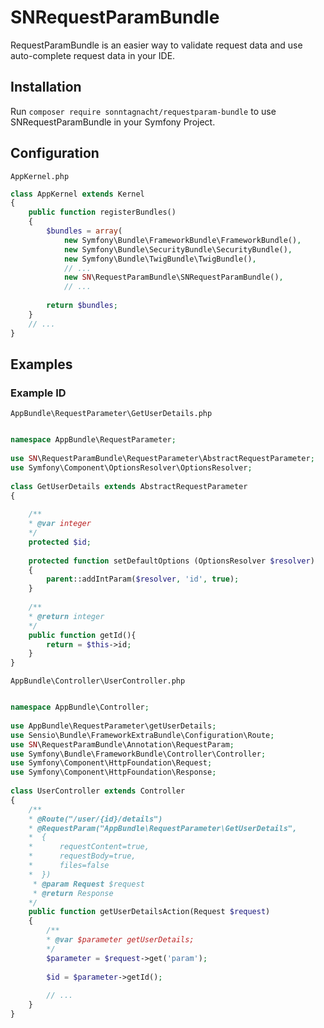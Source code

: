 # SNRequestParamBundle

RequestParamBundle is an easier way to validate request data and use auto-complete request data in your IDE.

## Installation

Run `composer require sonntagnacht/requestparam-bundle` to use SNRequestParamBundle in your Symfony Project.

## Configuration

`AppKernel.php`

```php
class AppKernel extends Kernel
{
    public function registerBundles()
    {
        $bundles = array(
            new Symfony\Bundle\FrameworkBundle\FrameworkBundle(),
            new Symfony\Bundle\SecurityBundle\SecurityBundle(),
            new Symfony\Bundle\TwigBundle\TwigBundle(),
            // ...
            new SN\RequestParamBundle\SNRequestParamBundle(),
            // ...
            
        return $bundles;
    }
    // ...
}
```

## Examples

### Example ID

`AppBundle\RequestParameter\GetUserDetails.php`

```php

namespace AppBundle\RequestParameter;
    
use SN\RequestParamBundle\RequestParameter\AbstractRequestParameter;
use Symfony\Component\OptionsResolver\OptionsResolver;
    
class GetUserDetails extends AbstractRequestParameter 
{
    
    /** 
    * @var integer
    */
    protected $id;
    
    protected function setDefaultOptions (OptionsResolver $resolver) 
    {
        parent::addIntParam($resolver, 'id', true);
    }
    
    /**
    * @return integer
    */
    public function getId(){
        return = $this->id;
    }
}
```

`AppBundle\Controller\UserController.php`

```php

namespace AppBundle\Controller;
    
use AppBundle\RequestParameter\getUserDetails;
use Sensio\Bundle\FrameworkExtraBundle\Configuration\Route;
use SN\RequestParamBundle\Annotation\RequestParam;
use Symfony\Bundle\FrameworkBundle\Controller\Controller;
use Symfony\Component\HttpFoundation\Request;
use Symfony\Component\HttpFoundation\Response;
    
class UserController extends Controller
{
    /**
    * @Route("/user/{id}/details")
    * @RequestParam("AppBundle\RequestParameter\GetUserDetails",
    *  {
    *      requestContent=true,
    *      requestBody=true,
    *      files=false
    *  })
     * @param Request $request
     * @return Response
    */
    public function getUserDetailsAction(Request $request)
    {
        /**
        * @var $parameter getUserDetails;
        */
        $parameter = $request->get('param');
        
        $id = $parameter->getId();
        
        // ...
    }
}

```
